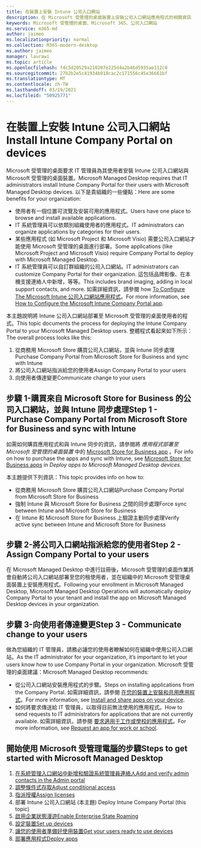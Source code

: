 ```yaml
---
title: 在裝置上安裝 Intune 公司入口網站
description: 在 Microsoft 受管理的桌面裝置上安裝公司入口網站應用程式的相關資訊
keywords: Microsoft 受管理的桌面、Microsoft 365、公司入口網站
ms.service: m365-md
author: jaimeo
ms.localizationpriority: normal
ms.collection: M365-modern-desktop
ms.author: jaimeo
manager: laurawi
ms.topic: article
ms.openlocfilehash: f4c5d20529a210207e225d4a2b46d5935ae112c8
ms.sourcegitcommit: 27b2b2e5c41934b918cac2c171556c45e36661bf
ms.translationtype: MT
ms.contentlocale: zh-TW
ms.lasthandoff: 03/19/2021
ms.locfileid: "50925771"
---
```

# <a name="install-intune-company-portal-on-devices"></a><span data-ttu-id="e41aa-104">在裝置上安裝 Intune 公司入口網站</span><span class="sxs-lookup"><span data-stu-id="e41aa-104">Install Intune Company Portal on devices</span></span>

<span data-ttu-id="e41aa-105">Microsoft 受管理的桌面要求 IT 管理員為其使用者安裝 Intune 公司入口網站與 Microsoft 受管理的桌面裝置。</span><span class="sxs-lookup"><span data-stu-id="e41aa-105">Microsoft Managed Desktop requires that IT administrators install Intune Company Portal for their users with Microsoft Managed Desktop devices.</span></span> <span data-ttu-id="e41aa-106">以下是貴組織的一些優點：</span><span class="sxs-lookup"><span data-stu-id="e41aa-106">Here are some benefits for your organization:</span></span>
- <span data-ttu-id="e41aa-107">使用者有一個位置可流覽及安裝可用的應用程式。</span><span class="sxs-lookup"><span data-stu-id="e41aa-107">Users have one place to browse and install available applications.</span></span> 
- <span data-ttu-id="e41aa-108">IT 系統管理員可以依類別組織使用者的應用程式。</span><span class="sxs-lookup"><span data-stu-id="e41aa-108">IT administrators can organize applications by categories for their users.</span></span>  
- <span data-ttu-id="e41aa-109">某些應用程式 (如 Microsoft Project 和 Microsoft Visio) 需要公司入口網站才能使用 Microsoft 受管理的桌面進行部署。</span><span class="sxs-lookup"><span data-stu-id="e41aa-109">Some applications (like Microsoft Project and Microsoft Visio) require Company Portal to deploy with Microsoft Managed Desktop.</span></span>
- <span data-ttu-id="e41aa-110">IT 系統管理員可以自訂群組織的公司入口網站。</span><span class="sxs-lookup"><span data-stu-id="e41aa-110">IT administrators can customize Company Portal for their organization.</span></span> <span data-ttu-id="e41aa-111">這包括品牌影像、在本機支援連絡人中新增，等等。</span><span class="sxs-lookup"><span data-stu-id="e41aa-111">This includes brand imaging, adding in local support contacts, and more.</span></span> <span data-ttu-id="e41aa-112">如需詳細資訊，請參閱 how [To Configure The Microsoft Intune 公司入口網站應用程式](/intune/company-portal-app)。</span><span class="sxs-lookup"><span data-stu-id="e41aa-112">For more information, see [How to Configure the Microsoft Intune Company Portal app](/intune/company-portal-app).</span></span>   

<span data-ttu-id="e41aa-113">本主題說明將 Intune 公司入口網站部署至 Microsoft 受管理的桌面使用者的程式。</span><span class="sxs-lookup"><span data-stu-id="e41aa-113">This topic documents the process for deploying the Intune Company Portal to your Microsoft Managed Desktop users.</span></span> <span data-ttu-id="e41aa-114">整體程式看起來如下所示：</span><span class="sxs-lookup"><span data-stu-id="e41aa-114">The overall process looks like this:</span></span>
1. <span data-ttu-id="e41aa-115">從商務用 Microsoft Store 購買公司入口網站，並與 Intune 同步處理</span><span class="sxs-lookup"><span data-stu-id="e41aa-115">Purchase Company Portal from Microsoft Store for Business and sync with Intune</span></span>
2. <span data-ttu-id="e41aa-116">將公司入口網站指派給您的使用者</span><span class="sxs-lookup"><span data-stu-id="e41aa-116">Assign Company Portal to your users</span></span>
3. <span data-ttu-id="e41aa-117">向使用者傳達變更</span><span class="sxs-lookup"><span data-stu-id="e41aa-117">Communicate change to your users</span></span>

## <a name="step-1---purchase-company-portal-from-microsoft-store-for-business-and-sync-with-intune"></a><span data-ttu-id="e41aa-118">步驟 1-購買來自 Microsoft Store for Business 的公司入口網站，並與 Intune 同步處理</span><span class="sxs-lookup"><span data-stu-id="e41aa-118">Step 1 - Purchase Company Portal from Microsoft Store for Business and sync with Intune</span></span>
<span data-ttu-id="e41aa-119">如需如何購買應用程式和與 Intune 同步的資訊，請參閱將 *應用程式部署至 Microsoft 受管理的桌面裝置* 中的 [Microsoft Store for Business app](deploy-apps.md#msfb-apps) 。</span><span class="sxs-lookup"><span data-stu-id="e41aa-119">For info on how to purchase the apps and sync with Intune, see [Microsoft Store for Business apps](deploy-apps.md#msfb-apps) in *Deploy apps to Microsoft Managed Desktop devices*.</span></span>

<span data-ttu-id="e41aa-120">本主題提供下列資訊：</span><span class="sxs-lookup"><span data-stu-id="e41aa-120">This topic provides info on how to:</span></span> 
- <span data-ttu-id="e41aa-121">從商務用 Microsoft Store 購買公司入口網站</span><span class="sxs-lookup"><span data-stu-id="e41aa-121">Purchase Company Portal from Microsoft Store for Business</span></span> 
- <span data-ttu-id="e41aa-122">強制 Intune 與 Microsoft Store for Business 之間的同步處理</span><span class="sxs-lookup"><span data-stu-id="e41aa-122">Force sync between Intune and Microsoft Store for Business</span></span>
- <span data-ttu-id="e41aa-123">在 Intune 和 Microsoft Store for Business 上驗證主動同步處理</span><span class="sxs-lookup"><span data-stu-id="e41aa-123">Verify active sync between Intune and Microsoft Store for Business</span></span> 

## <a name="step-2---assign-company-portal-to-your-users"></a><span data-ttu-id="e41aa-124">步驟 2-將公司入口網站指派給您的使用者</span><span class="sxs-lookup"><span data-stu-id="e41aa-124">Step 2 - Assign Company Portal to your users</span></span>
<span data-ttu-id="e41aa-125">在 Microsoft Managed Desktop 中進行註冊後，Microsoft 受管理的桌面作業將會自動將公司入口網站部署至您的租使用者，並在組織中的 Microsoft 受管理桌面裝置上安裝應用程式。</span><span class="sxs-lookup"><span data-stu-id="e41aa-125">Following your enrollment in Microsoft Managed Desktop, Microsoft Managed Desktop Operations will automatically deploy Company Portal to your tenant and install the app on Microsoft Managed Desktop devices in your organization.</span></span>

## <a name="step-3---communicate-change-to-your-users"></a><span data-ttu-id="e41aa-126">步驟 3-向使用者傳達變更</span><span class="sxs-lookup"><span data-stu-id="e41aa-126">Step 3 - Communicate change to your users</span></span>
<span data-ttu-id="e41aa-127">做為您組織的 IT 管理員，請務必讓您的使用者瞭解如何在組織中使用公司入口網站。</span><span class="sxs-lookup"><span data-stu-id="e41aa-127">As the IT administrator for your organization, it’s important to let your users know how to use Company Portal in your organization.</span></span> <span data-ttu-id="e41aa-128">Microsoft 受管理的桌面建議：</span><span class="sxs-lookup"><span data-stu-id="e41aa-128">Microsoft Managed Desktop recommends:</span></span>
- <span data-ttu-id="e41aa-129">從公司入口網站安裝應用程式的步驟。</span><span class="sxs-lookup"><span data-stu-id="e41aa-129">Steps on installing applications from the Company Portal.</span></span> <span data-ttu-id="e41aa-130">如需詳細資訊，請參閱 [在您的裝置上安裝和共用應用程式](/intune-user-help/install-apps-cpapp-windows)。</span><span class="sxs-lookup"><span data-stu-id="e41aa-130">For more information, see [Install and share apps on your device](/intune-user-help/install-apps-cpapp-windows).</span></span>
- <span data-ttu-id="e41aa-131">如何將要求傳送給 IT 管理員，以取得目前無法使用的應用程式。</span><span class="sxs-lookup"><span data-stu-id="e41aa-131">How to send requests to IT administrators for applications that are not currently available.</span></span> <span data-ttu-id="e41aa-132">如需詳細資訊，請參閱 [要求適用于工作或學校的應用程式](/intune-user-help/install-apps-cpapp-windows#request-an-app-for-work-or-school)。</span><span class="sxs-lookup"><span data-stu-id="e41aa-132">For more information, see [Request an app for work or school](/intune-user-help/install-apps-cpapp-windows#request-an-app-for-work-or-school).</span></span>  

## <a name="steps-to-get-started-with-microsoft-managed-desktop"></a><span data-ttu-id="e41aa-133">開始使用 Microsoft 受管理電腦的步驟</span><span class="sxs-lookup"><span data-stu-id="e41aa-133">Steps to get started with Microsoft Managed Desktop</span></span>

1. [<span data-ttu-id="e41aa-134">在系統管理入口網站中新增和驗證系統管理員連絡人</span><span class="sxs-lookup"><span data-stu-id="e41aa-134">Add and verify admin contacts in the Admin portal</span></span>](add-admin-contacts.md)
2. [<span data-ttu-id="e41aa-135">調整條件式存取</span><span class="sxs-lookup"><span data-stu-id="e41aa-135">Adjust conditional access</span></span>](conditional-access.md)
3. [<span data-ttu-id="e41aa-136">指派授權</span><span class="sxs-lookup"><span data-stu-id="e41aa-136">Assign licenses</span></span>](assign-licenses.md)
4. <span data-ttu-id="e41aa-137">部署 Intune 公司入口網站 (本主題) </span><span class="sxs-lookup"><span data-stu-id="e41aa-137">Deploy Intune Company Portal (this topic)</span></span>
5. [<span data-ttu-id="e41aa-138">啟用企業狀態漫遊</span><span class="sxs-lookup"><span data-stu-id="e41aa-138">Enable Enterprise State Roaming</span></span>](enterprise-state-roaming.md)
6. [<span data-ttu-id="e41aa-139">設定裝置</span><span class="sxs-lookup"><span data-stu-id="e41aa-139">Set up devices</span></span>](set-up-devices.md)
7. [<span data-ttu-id="e41aa-140">讓您的使用者準備好使用裝置</span><span class="sxs-lookup"><span data-stu-id="e41aa-140">Get your users ready to use devices</span></span>](get-started-devices.md)
8. [<span data-ttu-id="e41aa-141">部署應用程式</span><span class="sxs-lookup"><span data-stu-id="e41aa-141">Deploy apps</span></span>](deploy-apps.md)